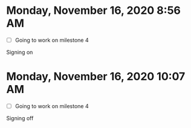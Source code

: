 # Monday, November 16, 2020 8:56 AM

- [ ] Going to work on milestone 4

Signing on

# Monday, November 16, 2020 10:07 AM

- [ ] Going to work on milestone 4

Signing off